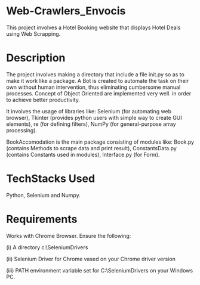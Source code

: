 # Web-Crawlers_Envocis
This project involves a Hotel Booking website that displays Hotel Deals using Web Scrapping.
# Description
The project involves making a directory that include a file init.py so as to make it work like a package. A Bot is created to automate the task on their own without human intervention, thus eliminating cumbersome manual processes. Concept of Object Oriented are implemented very well. in order to achieve better productivity.

It involves the usage of libraries like: Selenium (for automating web browser), Tkinter (provides python users with simple way to create GUI elements), re (for defining filters), NumPy (for general-purpose array processing).

BookAccomodation is the main package consisting of modules like: Book.py (contains Methods to scrape data and print result), ConstantsData.py (contains Constants used in modules), Interface.py (for Form).
# TechStacks Used
Python, Selenium and Numpy.
# Requirements
Works with Chrome Browser. Ensure the following:

(i) A directory c:\SeleniumDrivers

(ii) Selenium Driver for Chrome vased on your Chrome driver version 

(iii) PATH environment variable set for C:\SeleniumDrivers on your Windows PC.
